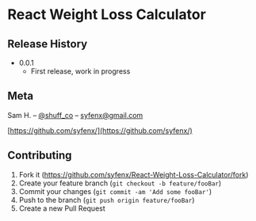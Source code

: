 # React Weight Loss Calculator

## Release History

* 0.0.1
    * First release, work in progress

## Meta

Sam H. – [@shuff_co](https://twitter.com/shuff_co) – syfenx@gmail.com

[https://github.com/syfenx/](https://github.com/syfenx/)

## Contributing

1. Fork it (<https://github.com/syfenx/React-Weight-Loss-Calculator/fork>)
2. Create your feature branch (`git checkout -b feature/fooBar`)
3. Commit your changes (`git commit -am 'Add some fooBar'`)
4. Push to the branch (`git push origin feature/fooBar`)
5. Create a new Pull Request